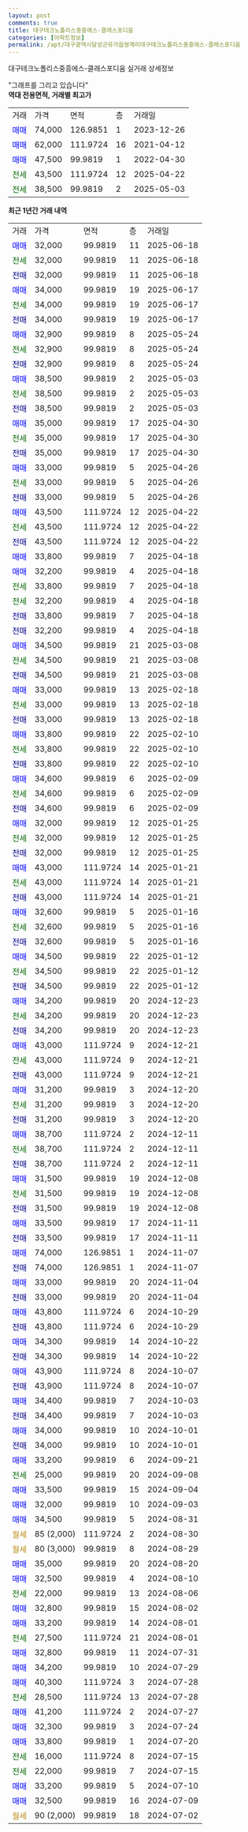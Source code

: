 ```yaml
---
layout: post
comments: true
title: 대구테크노폴리스중흥에스-클래스포디움
categories: [아파트정보]
permalink: /apt/대구광역시달성군유가읍쌍계리대구테크노폴리스중흥에스-클래스포디움
---
```


대구테크노폴리스중흥에스-클래스포디움 실거래 상세정보

<script type="text/javascript">
  google.charts.load('current', {'packages':['line', 'corechart']});
  google.charts.setOnLoadCallback(drawChart);

  function drawChart() {
    var data = new google.visualization.DataTable();
    data.addColumn('date', '거래일');
    data.addColumn('number', "매매");
    data.addColumn('number', "전세");
    data.addColumn('number', "전매");

    data.addRows([[new Date(Date.parse("2025-06-18")), 32000, null, null], [new Date(Date.parse("2025-06-18")), null, 32000, null], [new Date(Date.parse("2025-06-18")), null, null, 32000], [new Date(Date.parse("2025-06-17")), 34000, null, null], [new Date(Date.parse("2025-06-17")), null, 34000, null], [new Date(Date.parse("2025-06-17")), null, null, 34000], [new Date(Date.parse("2025-05-24")), 32900, null, null], [new Date(Date.parse("2025-05-24")), null, 32900, null], [new Date(Date.parse("2025-05-24")), null, null, 32900], [new Date(Date.parse("2025-05-03")), 38500, null, null], [new Date(Date.parse("2025-05-03")), null, 38500, null], [new Date(Date.parse("2025-05-03")), null, null, 38500], [new Date(Date.parse("2025-04-30")), 35000, null, null], [new Date(Date.parse("2025-04-30")), null, 35000, null], [new Date(Date.parse("2025-04-30")), null, null, 35000], [new Date(Date.parse("2025-04-26")), 33000, null, null], [new Date(Date.parse("2025-04-26")), null, 33000, null], [new Date(Date.parse("2025-04-26")), null, null, 33000], [new Date(Date.parse("2025-04-22")), 43500, null, null], [new Date(Date.parse("2025-04-22")), null, 43500, null], [new Date(Date.parse("2025-04-22")), null, null, 43500], [new Date(Date.parse("2025-04-18")), 33800, null, null], [new Date(Date.parse("2025-04-18")), 32200, null, null], [new Date(Date.parse("2025-04-18")), null, 33800, null], [new Date(Date.parse("2025-04-18")), null, 32200, null], [new Date(Date.parse("2025-04-18")), null, null, 33800], [new Date(Date.parse("2025-04-18")), null, null, 32200], [new Date(Date.parse("2025-03-08")), 34500, null, null], [new Date(Date.parse("2025-03-08")), null, 34500, null], [new Date(Date.parse("2025-03-08")), null, null, 34500], [new Date(Date.parse("2025-02-18")), 33000, null, null], [new Date(Date.parse("2025-02-18")), null, 33000, null], [new Date(Date.parse("2025-02-18")), null, null, 33000], [new Date(Date.parse("2025-02-10")), 33800, null, null], [new Date(Date.parse("2025-02-10")), null, 33800, null], [new Date(Date.parse("2025-02-10")), null, null, 33800], [new Date(Date.parse("2025-02-09")), 34600, null, null], [new Date(Date.parse("2025-02-09")), null, 34600, null], [new Date(Date.parse("2025-02-09")), null, null, 34600], [new Date(Date.parse("2025-01-25")), 32000, null, null], [new Date(Date.parse("2025-01-25")), null, 32000, null], [new Date(Date.parse("2025-01-25")), null, null, 32000], [new Date(Date.parse("2025-01-21")), 43000, null, null], [new Date(Date.parse("2025-01-21")), null, 43000, null], [new Date(Date.parse("2025-01-21")), null, null, 43000], [new Date(Date.parse("2025-01-16")), 32600, null, null], [new Date(Date.parse("2025-01-16")), null, 32600, null], [new Date(Date.parse("2025-01-16")), null, null, 32600], [new Date(Date.parse("2025-01-12")), 34500, null, null], [new Date(Date.parse("2025-01-12")), null, 34500, null], [new Date(Date.parse("2025-01-12")), null, null, 34500], [new Date(Date.parse("2024-12-23")), 34200, null, null], [new Date(Date.parse("2024-12-23")), null, 34200, null], [new Date(Date.parse("2024-12-23")), null, null, 34200], [new Date(Date.parse("2024-12-21")), 43000, null, null], [new Date(Date.parse("2024-12-21")), null, 43000, null], [new Date(Date.parse("2024-12-21")), null, null, 43000], [new Date(Date.parse("2024-12-20")), 31200, null, null], [new Date(Date.parse("2024-12-20")), null, 31200, null], [new Date(Date.parse("2024-12-20")), null, null, 31200], [new Date(Date.parse("2024-12-11")), 38700, null, null], [new Date(Date.parse("2024-12-11")), null, 38700, null], [new Date(Date.parse("2024-12-11")), null, null, 38700], [new Date(Date.parse("2024-12-08")), 31500, null, null], [new Date(Date.parse("2024-12-08")), null, 31500, null], [new Date(Date.parse("2024-12-08")), null, null, 31500], [new Date(Date.parse("2024-11-11")), 33500, null, null], [new Date(Date.parse("2024-11-11")), null, null, 33500], [new Date(Date.parse("2024-11-07")), 74000, null, null], [new Date(Date.parse("2024-11-07")), null, null, 74000], [new Date(Date.parse("2024-11-04")), 33000, null, null], [new Date(Date.parse("2024-11-04")), null, null, 33000], [new Date(Date.parse("2024-10-29")), 43800, null, null], [new Date(Date.parse("2024-10-29")), null, null, 43800], [new Date(Date.parse("2024-10-22")), 34300, null, null], [new Date(Date.parse("2024-10-22")), null, null, 34300], [new Date(Date.parse("2024-10-07")), 43900, null, null], [new Date(Date.parse("2024-10-07")), null, null, 43900], [new Date(Date.parse("2024-10-03")), 34400, null, null], [new Date(Date.parse("2024-10-03")), null, null, 34400], [new Date(Date.parse("2024-10-01")), 34000, null, null], [new Date(Date.parse("2024-10-01")), null, null, 34000], [new Date(Date.parse("2024-09-21")), 33200, null, null], [new Date(Date.parse("2024-09-08")), null, 25000, null], [new Date(Date.parse("2024-09-04")), 33500, null, null], [new Date(Date.parse("2024-09-03")), 32000, null, null], [new Date(Date.parse("2024-08-31")), 34500, null, null], [new Date(Date.parse("2024-08-30")), null, null, null], [new Date(Date.parse("2024-08-29")), null, null, null], [new Date(Date.parse("2024-08-20")), 35000, null, null], [new Date(Date.parse("2024-08-10")), 32500, null, null], [new Date(Date.parse("2024-08-06")), null, 22000, null], [new Date(Date.parse("2024-08-02")), 32800, null, null], [new Date(Date.parse("2024-08-01")), 33200, null, null], [new Date(Date.parse("2024-08-01")), null, 27500, null], [new Date(Date.parse("2024-07-31")), 32800, null, null], [new Date(Date.parse("2024-07-29")), 34200, null, null], [new Date(Date.parse("2024-07-28")), 40300, null, null], [new Date(Date.parse("2024-07-28")), null, 28500, null], [new Date(Date.parse("2024-07-27")), 41200, null, null], [new Date(Date.parse("2024-07-24")), 32300, null, null], [new Date(Date.parse("2024-07-20")), 33800, null, null], [new Date(Date.parse("2024-07-15")), null, 16000, null], [new Date(Date.parse("2024-07-15")), null, 22000, null], [new Date(Date.parse("2024-07-10")), 33200, null, null], [new Date(Date.parse("2024-07-09")), 32500, null, null], [new Date(Date.parse("2024-07-02")), null, null, null]]);

    var options = {
      hAxis: {
        format: 'yyyy/MM/dd'
      },    
      lineWidth: 0,
      pointsVisible: true,    
      title: '최근 1년간 유형별 실거래가 분포',
      legend: { position: 'bottom' }
    };

    var formatter = new google.visualization.NumberFormat({pattern:'###,###'} );
    formatter.format(data, 1);
    formatter.format(data, 2);
    
    setTimeout(function() {
        var chart = new google.visualization.LineChart(document.getElementById('columnchart_material'));
        chart.draw(data, (options));
        document.getElementById('loading').style.display = 'none';
    }, 200);
  }
</script>


<div id="loading" style="z-index:20; display: block; margin-left: 0px">"그래프를 그리고 있습니다"</div>
<div id="columnchart_material" style="width: 95%; margin-left: 0px; display: block"></div>
<!-- contents start -->
<b>역대 전용면적, 거래별 최고가</b>
<table class="sortable">
    <tr>
      <td>거래</td>
      <td>가격</td>
      <td>면적</td>
      <td>층</td>
      <td>거래일</td>
    </tr>
        <tr>
          <td><a style="color: blue">매매</a></td>
          <td>74,000</td>
          <td>126.9851</td>
          <td>1</td>
          <td>2023-12-26</td>
        </tr>            <tr>
          <td><a style="color: blue">매매</a></td>
          <td>62,000</td>
          <td>111.9724</td>
          <td>16</td>
          <td>2021-04-12</td>
        </tr>            <tr>
          <td><a style="color: blue">매매</a></td>
          <td>47,500</td>
          <td>99.9819</td>
          <td>1</td>
          <td>2022-04-30</td>
        </tr>        
        <tr>
              <td><a style="color: darkgreen">전세</a></td>
              <td>43,500</td>
              <td>111.9724</td>
              <td>12</td>
              <td>2025-04-22</td>
            </tr>            <tr>
              <td><a style="color: darkgreen">전세</a></td>
              <td>38,500</td>
              <td>99.9819</td>
              <td>2</td>
              <td>2025-05-03</td>
            </tr>        
    
</table>

<b>최근 1년간 거래 내역</b>

<table class="sortable">
    <tr>
      <td>거래</td>
      <td>가격</td>
      <td>면적</td>
      <td>층</td>
      <td>거래일</td>
    </tr>
    <tr>
      <td><a style="color: blue">매매</a></td>
      <td>32,000</td>
      <td>99.9819</td>
      <td>11</td>
      <td>2025-06-18</td>
    </tr>          <tr>
      <td><a style="color: darkgreen">전세</a></td>
      <td>32,000</td>
      <td>99.9819</td>
      <td>11</td>
      <td>2025-06-18</td>
    </tr>          <tr>
      <td><a style="color: darkblue">전매</a></td>
      <td>32,000</td>
      <td>99.9819</td>
      <td>11</td>
      <td>2025-06-18</td>
    </tr>          <tr>
      <td><a style="color: blue">매매</a></td>
      <td>34,000</td>
      <td>99.9819</td>
      <td>19</td>
      <td>2025-06-17</td>
    </tr>          <tr>
      <td><a style="color: darkgreen">전세</a></td>
      <td>34,000</td>
      <td>99.9819</td>
      <td>19</td>
      <td>2025-06-17</td>
    </tr>          <tr>
      <td><a style="color: darkblue">전매</a></td>
      <td>34,000</td>
      <td>99.9819</td>
      <td>19</td>
      <td>2025-06-17</td>
    </tr>          <tr>
      <td><a style="color: blue">매매</a></td>
      <td>32,900</td>
      <td>99.9819</td>
      <td>8</td>
      <td>2025-05-24</td>
    </tr>          <tr>
      <td><a style="color: darkgreen">전세</a></td>
      <td>32,900</td>
      <td>99.9819</td>
      <td>8</td>
      <td>2025-05-24</td>
    </tr>          <tr>
      <td><a style="color: darkblue">전매</a></td>
      <td>32,900</td>
      <td>99.9819</td>
      <td>8</td>
      <td>2025-05-24</td>
    </tr>          <tr>
      <td><a style="color: blue">매매</a></td>
      <td>38,500</td>
      <td>99.9819</td>
      <td>2</td>
      <td>2025-05-03</td>
    </tr>          <tr>
      <td><a style="color: darkgreen">전세</a></td>
      <td>38,500</td>
      <td>99.9819</td>
      <td>2</td>
      <td>2025-05-03</td>
    </tr>          <tr>
      <td><a style="color: darkblue">전매</a></td>
      <td>38,500</td>
      <td>99.9819</td>
      <td>2</td>
      <td>2025-05-03</td>
    </tr>          <tr>
      <td><a style="color: blue">매매</a></td>
      <td>35,000</td>
      <td>99.9819</td>
      <td>17</td>
      <td>2025-04-30</td>
    </tr>          <tr>
      <td><a style="color: darkgreen">전세</a></td>
      <td>35,000</td>
      <td>99.9819</td>
      <td>17</td>
      <td>2025-04-30</td>
    </tr>          <tr>
      <td><a style="color: darkblue">전매</a></td>
      <td>35,000</td>
      <td>99.9819</td>
      <td>17</td>
      <td>2025-04-30</td>
    </tr>          <tr>
      <td><a style="color: blue">매매</a></td>
      <td>33,000</td>
      <td>99.9819</td>
      <td>5</td>
      <td>2025-04-26</td>
    </tr>          <tr>
      <td><a style="color: darkgreen">전세</a></td>
      <td>33,000</td>
      <td>99.9819</td>
      <td>5</td>
      <td>2025-04-26</td>
    </tr>          <tr>
      <td><a style="color: darkblue">전매</a></td>
      <td>33,000</td>
      <td>99.9819</td>
      <td>5</td>
      <td>2025-04-26</td>
    </tr>          <tr>
      <td><a style="color: blue">매매</a></td>
      <td>43,500</td>
      <td>111.9724</td>
      <td>12</td>
      <td>2025-04-22</td>
    </tr>          <tr>
      <td><a style="color: darkgreen">전세</a></td>
      <td>43,500</td>
      <td>111.9724</td>
      <td>12</td>
      <td>2025-04-22</td>
    </tr>          <tr>
      <td><a style="color: darkblue">전매</a></td>
      <td>43,500</td>
      <td>111.9724</td>
      <td>12</td>
      <td>2025-04-22</td>
    </tr>          <tr>
      <td><a style="color: blue">매매</a></td>
      <td>33,800</td>
      <td>99.9819</td>
      <td>7</td>
      <td>2025-04-18</td>
    </tr>          <tr>
      <td><a style="color: blue">매매</a></td>
      <td>32,200</td>
      <td>99.9819</td>
      <td>4</td>
      <td>2025-04-18</td>
    </tr>          <tr>
      <td><a style="color: darkgreen">전세</a></td>
      <td>33,800</td>
      <td>99.9819</td>
      <td>7</td>
      <td>2025-04-18</td>
    </tr>          <tr>
      <td><a style="color: darkgreen">전세</a></td>
      <td>32,200</td>
      <td>99.9819</td>
      <td>4</td>
      <td>2025-04-18</td>
    </tr>          <tr>
      <td><a style="color: darkblue">전매</a></td>
      <td>33,800</td>
      <td>99.9819</td>
      <td>7</td>
      <td>2025-04-18</td>
    </tr>          <tr>
      <td><a style="color: darkblue">전매</a></td>
      <td>32,200</td>
      <td>99.9819</td>
      <td>4</td>
      <td>2025-04-18</td>
    </tr>          <tr>
      <td><a style="color: blue">매매</a></td>
      <td>34,500</td>
      <td>99.9819</td>
      <td>21</td>
      <td>2025-03-08</td>
    </tr>          <tr>
      <td><a style="color: darkgreen">전세</a></td>
      <td>34,500</td>
      <td>99.9819</td>
      <td>21</td>
      <td>2025-03-08</td>
    </tr>          <tr>
      <td><a style="color: darkblue">전매</a></td>
      <td>34,500</td>
      <td>99.9819</td>
      <td>21</td>
      <td>2025-03-08</td>
    </tr>          <tr>
      <td><a style="color: blue">매매</a></td>
      <td>33,000</td>
      <td>99.9819</td>
      <td>13</td>
      <td>2025-02-18</td>
    </tr>          <tr>
      <td><a style="color: darkgreen">전세</a></td>
      <td>33,000</td>
      <td>99.9819</td>
      <td>13</td>
      <td>2025-02-18</td>
    </tr>          <tr>
      <td><a style="color: darkblue">전매</a></td>
      <td>33,000</td>
      <td>99.9819</td>
      <td>13</td>
      <td>2025-02-18</td>
    </tr>          <tr>
      <td><a style="color: blue">매매</a></td>
      <td>33,800</td>
      <td>99.9819</td>
      <td>22</td>
      <td>2025-02-10</td>
    </tr>          <tr>
      <td><a style="color: darkgreen">전세</a></td>
      <td>33,800</td>
      <td>99.9819</td>
      <td>22</td>
      <td>2025-02-10</td>
    </tr>          <tr>
      <td><a style="color: darkblue">전매</a></td>
      <td>33,800</td>
      <td>99.9819</td>
      <td>22</td>
      <td>2025-02-10</td>
    </tr>          <tr>
      <td><a style="color: blue">매매</a></td>
      <td>34,600</td>
      <td>99.9819</td>
      <td>6</td>
      <td>2025-02-09</td>
    </tr>          <tr>
      <td><a style="color: darkgreen">전세</a></td>
      <td>34,600</td>
      <td>99.9819</td>
      <td>6</td>
      <td>2025-02-09</td>
    </tr>          <tr>
      <td><a style="color: darkblue">전매</a></td>
      <td>34,600</td>
      <td>99.9819</td>
      <td>6</td>
      <td>2025-02-09</td>
    </tr>          <tr>
      <td><a style="color: blue">매매</a></td>
      <td>32,000</td>
      <td>99.9819</td>
      <td>12</td>
      <td>2025-01-25</td>
    </tr>          <tr>
      <td><a style="color: darkgreen">전세</a></td>
      <td>32,000</td>
      <td>99.9819</td>
      <td>12</td>
      <td>2025-01-25</td>
    </tr>          <tr>
      <td><a style="color: darkblue">전매</a></td>
      <td>32,000</td>
      <td>99.9819</td>
      <td>12</td>
      <td>2025-01-25</td>
    </tr>          <tr>
      <td><a style="color: blue">매매</a></td>
      <td>43,000</td>
      <td>111.9724</td>
      <td>14</td>
      <td>2025-01-21</td>
    </tr>          <tr>
      <td><a style="color: darkgreen">전세</a></td>
      <td>43,000</td>
      <td>111.9724</td>
      <td>14</td>
      <td>2025-01-21</td>
    </tr>          <tr>
      <td><a style="color: darkblue">전매</a></td>
      <td>43,000</td>
      <td>111.9724</td>
      <td>14</td>
      <td>2025-01-21</td>
    </tr>          <tr>
      <td><a style="color: blue">매매</a></td>
      <td>32,600</td>
      <td>99.9819</td>
      <td>5</td>
      <td>2025-01-16</td>
    </tr>          <tr>
      <td><a style="color: darkgreen">전세</a></td>
      <td>32,600</td>
      <td>99.9819</td>
      <td>5</td>
      <td>2025-01-16</td>
    </tr>          <tr>
      <td><a style="color: darkblue">전매</a></td>
      <td>32,600</td>
      <td>99.9819</td>
      <td>5</td>
      <td>2025-01-16</td>
    </tr>          <tr>
      <td><a style="color: blue">매매</a></td>
      <td>34,500</td>
      <td>99.9819</td>
      <td>22</td>
      <td>2025-01-12</td>
    </tr>          <tr>
      <td><a style="color: darkgreen">전세</a></td>
      <td>34,500</td>
      <td>99.9819</td>
      <td>22</td>
      <td>2025-01-12</td>
    </tr>          <tr>
      <td><a style="color: darkblue">전매</a></td>
      <td>34,500</td>
      <td>99.9819</td>
      <td>22</td>
      <td>2025-01-12</td>
    </tr>          <tr>
      <td><a style="color: blue">매매</a></td>
      <td>34,200</td>
      <td>99.9819</td>
      <td>20</td>
      <td>2024-12-23</td>
    </tr>          <tr>
      <td><a style="color: darkgreen">전세</a></td>
      <td>34,200</td>
      <td>99.9819</td>
      <td>20</td>
      <td>2024-12-23</td>
    </tr>          <tr>
      <td><a style="color: darkblue">전매</a></td>
      <td>34,200</td>
      <td>99.9819</td>
      <td>20</td>
      <td>2024-12-23</td>
    </tr>          <tr>
      <td><a style="color: blue">매매</a></td>
      <td>43,000</td>
      <td>111.9724</td>
      <td>9</td>
      <td>2024-12-21</td>
    </tr>          <tr>
      <td><a style="color: darkgreen">전세</a></td>
      <td>43,000</td>
      <td>111.9724</td>
      <td>9</td>
      <td>2024-12-21</td>
    </tr>          <tr>
      <td><a style="color: darkblue">전매</a></td>
      <td>43,000</td>
      <td>111.9724</td>
      <td>9</td>
      <td>2024-12-21</td>
    </tr>          <tr>
      <td><a style="color: blue">매매</a></td>
      <td>31,200</td>
      <td>99.9819</td>
      <td>3</td>
      <td>2024-12-20</td>
    </tr>          <tr>
      <td><a style="color: darkgreen">전세</a></td>
      <td>31,200</td>
      <td>99.9819</td>
      <td>3</td>
      <td>2024-12-20</td>
    </tr>          <tr>
      <td><a style="color: darkblue">전매</a></td>
      <td>31,200</td>
      <td>99.9819</td>
      <td>3</td>
      <td>2024-12-20</td>
    </tr>          <tr>
      <td><a style="color: blue">매매</a></td>
      <td>38,700</td>
      <td>111.9724</td>
      <td>2</td>
      <td>2024-12-11</td>
    </tr>          <tr>
      <td><a style="color: darkgreen">전세</a></td>
      <td>38,700</td>
      <td>111.9724</td>
      <td>2</td>
      <td>2024-12-11</td>
    </tr>          <tr>
      <td><a style="color: darkblue">전매</a></td>
      <td>38,700</td>
      <td>111.9724</td>
      <td>2</td>
      <td>2024-12-11</td>
    </tr>          <tr>
      <td><a style="color: blue">매매</a></td>
      <td>31,500</td>
      <td>99.9819</td>
      <td>19</td>
      <td>2024-12-08</td>
    </tr>          <tr>
      <td><a style="color: darkgreen">전세</a></td>
      <td>31,500</td>
      <td>99.9819</td>
      <td>19</td>
      <td>2024-12-08</td>
    </tr>          <tr>
      <td><a style="color: darkblue">전매</a></td>
      <td>31,500</td>
      <td>99.9819</td>
      <td>19</td>
      <td>2024-12-08</td>
    </tr>          <tr>
      <td><a style="color: blue">매매</a></td>
      <td>33,500</td>
      <td>99.9819</td>
      <td>17</td>
      <td>2024-11-11</td>
    </tr>          <tr>
      <td><a style="color: darkblue">전매</a></td>
      <td>33,500</td>
      <td>99.9819</td>
      <td>17</td>
      <td>2024-11-11</td>
    </tr>          <tr>
      <td><a style="color: blue">매매</a></td>
      <td>74,000</td>
      <td>126.9851</td>
      <td>1</td>
      <td>2024-11-07</td>
    </tr>          <tr>
      <td><a style="color: darkblue">전매</a></td>
      <td>74,000</td>
      <td>126.9851</td>
      <td>1</td>
      <td>2024-11-07</td>
    </tr>          <tr>
      <td><a style="color: blue">매매</a></td>
      <td>33,000</td>
      <td>99.9819</td>
      <td>20</td>
      <td>2024-11-04</td>
    </tr>          <tr>
      <td><a style="color: darkblue">전매</a></td>
      <td>33,000</td>
      <td>99.9819</td>
      <td>20</td>
      <td>2024-11-04</td>
    </tr>          <tr>
      <td><a style="color: blue">매매</a></td>
      <td>43,800</td>
      <td>111.9724</td>
      <td>6</td>
      <td>2024-10-29</td>
    </tr>          <tr>
      <td><a style="color: darkblue">전매</a></td>
      <td>43,800</td>
      <td>111.9724</td>
      <td>6</td>
      <td>2024-10-29</td>
    </tr>          <tr>
      <td><a style="color: blue">매매</a></td>
      <td>34,300</td>
      <td>99.9819</td>
      <td>14</td>
      <td>2024-10-22</td>
    </tr>          <tr>
      <td><a style="color: darkblue">전매</a></td>
      <td>34,300</td>
      <td>99.9819</td>
      <td>14</td>
      <td>2024-10-22</td>
    </tr>          <tr>
      <td><a style="color: blue">매매</a></td>
      <td>43,900</td>
      <td>111.9724</td>
      <td>8</td>
      <td>2024-10-07</td>
    </tr>          <tr>
      <td><a style="color: darkblue">전매</a></td>
      <td>43,900</td>
      <td>111.9724</td>
      <td>8</td>
      <td>2024-10-07</td>
    </tr>          <tr>
      <td><a style="color: blue">매매</a></td>
      <td>34,400</td>
      <td>99.9819</td>
      <td>7</td>
      <td>2024-10-03</td>
    </tr>          <tr>
      <td><a style="color: darkblue">전매</a></td>
      <td>34,400</td>
      <td>99.9819</td>
      <td>7</td>
      <td>2024-10-03</td>
    </tr>          <tr>
      <td><a style="color: blue">매매</a></td>
      <td>34,000</td>
      <td>99.9819</td>
      <td>10</td>
      <td>2024-10-01</td>
    </tr>          <tr>
      <td><a style="color: darkblue">전매</a></td>
      <td>34,000</td>
      <td>99.9819</td>
      <td>10</td>
      <td>2024-10-01</td>
    </tr>          <tr>
      <td><a style="color: blue">매매</a></td>
      <td>33,200</td>
      <td>99.9819</td>
      <td>6</td>
      <td>2024-09-21</td>
    </tr>          <tr>
      <td><a style="color: darkgreen">전세</a></td>
      <td>25,000</td>
      <td>99.9819</td>
      <td>20</td>
      <td>2024-09-08</td>
    </tr>          <tr>
      <td><a style="color: blue">매매</a></td>
      <td>33,500</td>
      <td>99.9819</td>
      <td>15</td>
      <td>2024-09-04</td>
    </tr>          <tr>
      <td><a style="color: blue">매매</a></td>
      <td>32,000</td>
      <td>99.9819</td>
      <td>10</td>
      <td>2024-09-03</td>
    </tr>          <tr>
      <td><a style="color: blue">매매</a></td>
      <td>34,500</td>
      <td>99.9819</td>
      <td>5</td>
      <td>2024-08-31</td>
    </tr>          <tr>
      <td><a style="color: darkgoldenrod">월세</a></td>
      <td>85 (2,000)</td>
      <td>111.9724</td>
      <td>2</td>
      <td>2024-08-30</td>
    </tr>          <tr>
      <td><a style="color: darkgoldenrod">월세</a></td>
      <td>80 (3,000)</td>
      <td>99.9819</td>
      <td>8</td>
      <td>2024-08-29</td>
    </tr>          <tr>
      <td><a style="color: blue">매매</a></td>
      <td>35,000</td>
      <td>99.9819</td>
      <td>20</td>
      <td>2024-08-20</td>
    </tr>          <tr>
      <td><a style="color: blue">매매</a></td>
      <td>32,500</td>
      <td>99.9819</td>
      <td>4</td>
      <td>2024-08-10</td>
    </tr>          <tr>
      <td><a style="color: darkgreen">전세</a></td>
      <td>22,000</td>
      <td>99.9819</td>
      <td>13</td>
      <td>2024-08-06</td>
    </tr>          <tr>
      <td><a style="color: blue">매매</a></td>
      <td>32,800</td>
      <td>99.9819</td>
      <td>15</td>
      <td>2024-08-02</td>
    </tr>          <tr>
      <td><a style="color: blue">매매</a></td>
      <td>33,200</td>
      <td>99.9819</td>
      <td>14</td>
      <td>2024-08-01</td>
    </tr>          <tr>
      <td><a style="color: darkgreen">전세</a></td>
      <td>27,500</td>
      <td>111.9724</td>
      <td>21</td>
      <td>2024-08-01</td>
    </tr>          <tr>
      <td><a style="color: blue">매매</a></td>
      <td>32,800</td>
      <td>99.9819</td>
      <td>11</td>
      <td>2024-07-31</td>
    </tr>          <tr>
      <td><a style="color: blue">매매</a></td>
      <td>34,200</td>
      <td>99.9819</td>
      <td>10</td>
      <td>2024-07-29</td>
    </tr>          <tr>
      <td><a style="color: blue">매매</a></td>
      <td>40,300</td>
      <td>111.9724</td>
      <td>3</td>
      <td>2024-07-28</td>
    </tr>          <tr>
      <td><a style="color: darkgreen">전세</a></td>
      <td>28,500</td>
      <td>111.9724</td>
      <td>13</td>
      <td>2024-07-28</td>
    </tr>          <tr>
      <td><a style="color: blue">매매</a></td>
      <td>41,200</td>
      <td>111.9724</td>
      <td>2</td>
      <td>2024-07-27</td>
    </tr>          <tr>
      <td><a style="color: blue">매매</a></td>
      <td>32,300</td>
      <td>99.9819</td>
      <td>3</td>
      <td>2024-07-24</td>
    </tr>          <tr>
      <td><a style="color: blue">매매</a></td>
      <td>33,800</td>
      <td>99.9819</td>
      <td>1</td>
      <td>2024-07-20</td>
    </tr>          <tr>
      <td><a style="color: darkgreen">전세</a></td>
      <td>16,000</td>
      <td>111.9724</td>
      <td>8</td>
      <td>2024-07-15</td>
    </tr>          <tr>
      <td><a style="color: darkgreen">전세</a></td>
      <td>22,000</td>
      <td>99.9819</td>
      <td>7</td>
      <td>2024-07-15</td>
    </tr>          <tr>
      <td><a style="color: blue">매매</a></td>
      <td>33,200</td>
      <td>99.9819</td>
      <td>5</td>
      <td>2024-07-10</td>
    </tr>          <tr>
      <td><a style="color: blue">매매</a></td>
      <td>32,500</td>
      <td>99.9819</td>
      <td>16</td>
      <td>2024-07-09</td>
    </tr>          <tr>
      <td><a style="color: darkgoldenrod">월세</a></td>
      <td>90 (2,000)</td>
      <td>99.9819</td>
      <td>18</td>
      <td>2024-07-02</td>
    </tr>      </table>
<!-- contents end -->    

